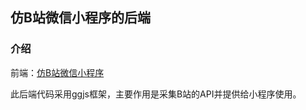## 仿B站微信小程序的后端


### 介绍

前端：[仿B站微信小程序](https://github.com/GitHubAFeng/AsBiLi)

此后端代码采用ggjs框架，主要作用是采集B站的API并提供给小程序使用。


